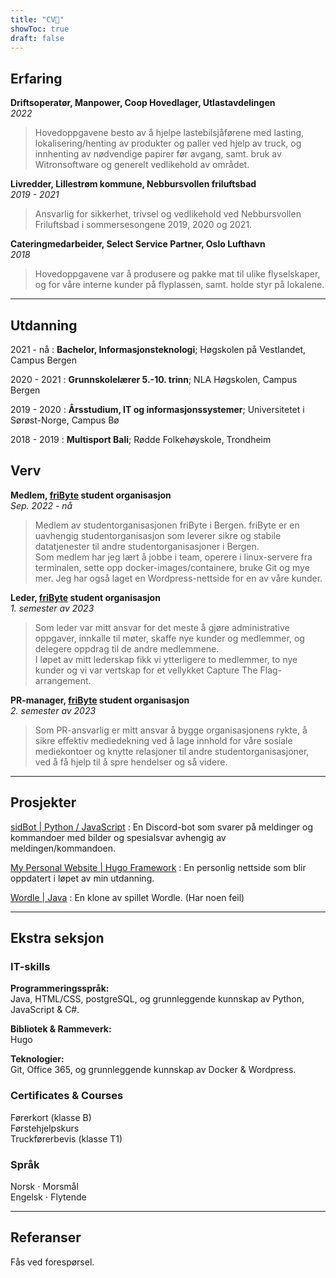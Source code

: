 ```yaml
---
title: "CV📜"
showToc: true
draft: false
---
```


## Erfaring

**Driftsoperatør, Manpower, Coop Hovedlager, Utlastavdelingen**  
_2022_

> Hovedoppgavene besto av å hjelpe lastebilsjåførene med lasting, lokalisering/henting av produkter og paller ved hjelp av truck, og innhenting av nødvendige papirer før avgang, samt. bruk av Witronsoftware og generelt vedlikehold av området.

**Livredder, Lillestrøm kommune, Nebbursvollen friluftsbad**  
_2019 - 2021_

> Ansvarlig for sikkerhet, trivsel og vedlikehold ved Nebbursvollen Friluftsbad i sommersesongene 2019, 2020 og 2021.

**Cateringmedarbeider, Select Service Partner, Oslo Lufthavn**  
_2018_

> Hovedoppgavene var å produsere og pakke mat til ulike flyselskaper, og for våre interne kunder på flyplassen, samt. holde styr på lokalene.

---

## Utdanning

2021 - nå
: **Bachelor, Informasjonsteknologi**; Høgskolen på Vestlandet, Campus Bergen

2020 - 2021
: **Grunnskolelærer 5.-10. trinn**; NLA Høgskolen, Campus Bergen

2019 - 2020
: **Årsstudium, IT og informasjonssystemer**; Universitetet i Sørøst-Norge, Campus Bø

2018 - 2019
: **Multisport Bali**; Rødde Folkehøyskole, Trondheim

## Verv

**Medlem, [friByte](https://fribyte.no) student organisasjon**  
_Sep. 2022 - nå_

> Medlem av studentorganisasjonen friByte i Bergen. friByte er en uavhengig studentorganisasjon som leverer sikre og stabile datatjenester til andre studentorganisasjoner i Bergen.  
> Som medlem har jeg lært å jobbe i team, operere i linux-servere fra terminalen, sette opp docker-images/containere, bruke Git og mye mer. Jeg har også laget en Wordpress-nettside for en av våre kunder.

**Leder, [friByte](https://fribyte.no) student organisasjon**  
_1. semester av 2023_

> Som leder var mitt ansvar for det meste å gjøre administrative oppgaver, innkalle til møter, skaffe nye kunder og medlemmer, og delegere oppdrag til de andre medlemmene.  
> I løpet av mitt lederskap fikk vi ytterligere to medlemmer, to nye kunder og vi var vertskap for et vellykket Capture The Flag-arrangement.

**PR-manager, [friByte](https://fribyte.no) student organisasjon**  
_2. semester av 2023_

> Som PR-ansvarlig er mitt ansvar å bygge organisasjonens rykte, å sikre effektiv mediedekning ved å lage innhold for våre sosiale mediekontoer og knytte relasjoner til andre studentorganisasjoner, ved å få hjelp til å spre hendelser og så videre.

---

## Prosjekter

[sidBot | Python / JavaScript](https://github.com/SindreKjelsrud/sidBot)
: En Discord-bot som svarer på meldinger og kommandoer med bilder og spesialsvar avhengig av meldingen/kommandoen.

[My Personal Website | Hugo Framework](https://github.com/SindreKjelsrud/sindrekjelsrud.github.io)
: En personlig nettside som blir oppdatert i løpet av min utdanning.

[Wordle | Java](https://github.com/SindreKjelsrud/Wordle)
: En klone av spillet Wordle. (Har noen feil)

---

## Ekstra seksjon

### IT-skills

**Programmeringsspråk:**  
Java, HTML/CSS, postgreSQL, og grunnleggende kunnskap av Python, JavaScript & C#.

**Bibliotek & Rammeverk:**  
Hugo

**Teknologier:**  
Git, Office 365, og grunnleggende kunnskap av Docker & Wordpress.

### Certificates & Courses

Førerkort (klasse B)  
Førstehjelpskurs  
Truckførerbevis (klasse T1)

### Språk

Norsk ⋅ Morsmål  
Engelsk ⋅ Flytende

---

## Referanser

Fås ved forespørsel.
